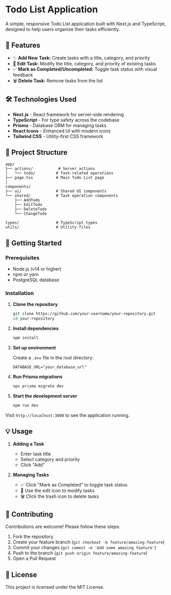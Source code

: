 # Todo List Application

A simple, responsive Todo List application built with Next.js and TypeScript, designed to help users organize their tasks efficiently.

## 🚀 Features

- ✨ **Add New Task:** Create tasks with a title, category, and priority
- 📝 **Edit Task:** Modify the title, category, and priority of existing tasks
- ✅ **Mark as Completed/Uncompleted:** Toggle task status with visual feedback
- 🗑️ **Delete Task:** Remove tasks from the list

## 🛠️ Technologies Used

- **Next.js** - React framework for server-side rendering
- **TypeScript** - For type safety across the codebase
- **Prisma** - Database ORM for managing tasks
- **React Icons** - Enhanced UI with modern icons
- **Tailwind CSS** - Utility-first CSS framework

## 📁 Project Structure

```
app/
├── actions/           # Server actions
│   └── todo/         # Task-related operations
├── page.tsx          # Main Todo List page
│
components/
├── ui/               # Shared UI components
└── shared/           # Task operation components
    ├── AddTodo
    ├── EditTodo
    ├── DeleteTodo
    └── ChangeTodo

types/                # TypeScript types
utils/                # Utility files
```

## 🚀 Getting Started

### Prerequisites

- Node.js (v14 or higher)
- npm or yarn
- PostgreSQL database

### Installation

1. **Clone the repository**
   ```bash
   git clone https://github.com/your-username/your-repository.git
   cd your-repository
   ```

2. **Install dependencies**
   ```bash
   npm install
   ```

3. **Set up environment**
   
   Create a `.env` file in the root directory:
   ```env
   DATABASE_URL="your_database_url"
   ```

4. **Run Prisma migrations**
   ```bash
   npx prisma migrate dev
   ```

5. **Start the development server**
   ```bash
   npm run dev
   ```

Visit `http://localhost:3000` to see the application running.

## 💡 Usage

1. **Adding a Task**
   - Enter task title
   - Select category and priority
   - Click "Add"

2. **Managing Tasks**
   - ✅ Click "Mark as Completed" to toggle task status
   - 📝 Use the edit icon to modify tasks
   - 🗑️ Click the trash icon to delete tasks


## 🤝 Contributing

Contributions are welcome! Please follow these steps:

1. Fork the repository
2. Create your feature branch (`git checkout -b feature/amazing-feature`)
3. Commit your changes (`git commit -m 'Add some amazing feature'`)
4. Push to the branch (`git push origin feature/amazing-feature`)
5. Open a Pull Request

## 📄 License

This project is licensed under the MIT License.

